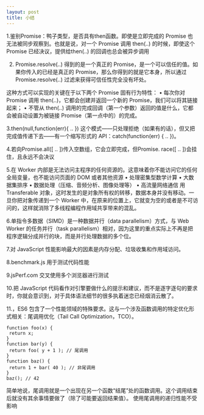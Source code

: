 ```yaml
---
layout: post
title: 小结
---
```


1.鉴别Promise：鸭子类型，是否具有then函数。即使是立即完成的 Promise 也无法被同步观察到。也就是说，对一个 Promise 调用 then(..) 的时候，即使这个 Promise 已经决议，提供给then(..) 的回调也总会被异步调用

2. Promise.resolve(..) 得到的是一个真正的 Promise，是一个可以信任的值。如果你传入的已经是真正的 Promise，那么你得到的就是它本身，所以通过 Promise.resolve(..) 过滤来获得可信任性完全没有坏处。

这种方式可以实现的关键在于以下两个 Promise 固有行为特性：
• 每次你对 Promise 调用 then(..)，它都会创建并返回一个新的 Promise，我们可以将其链接起来；
• 不管从 then(..) 调用的完成回调（第一个参数）返回的值是什么，它都会被自动设置为被链接 Promise（第一点中的）的完成。

3.then(null,function(err){ .. }) 这个模式——只处理拒绝（如果有的话），但又把完成值传递下去——有一个缩写形式的 API：catch(function(err)
{ .. })。

4.若向Promise.all([ .. ])传入空数组，它会立即完成，但Promise. race([ .. ])会挂住，且永远不会决议

5.在 Worker 内部是无法访问主程序的任何资源的。这意味着你不能访问它的任何全局变量，也不能访问页面的 DOM 或者其他资源
• 处理密集型数学计算
• 大数据集排序
• 数据处理（压缩、音频分析、图像处理等）
• 高流量网络通信
用 Transferable 对象，这时发生的是对象所有权的转移，数据本身并没有移动。一旦你把对象传递到一个 Worker 中，在原来的位置上，它就变为空的或者是不可访问的，这样就消除了多线程编程作用域共享带来的混乱。

6.单指令多数据（SIMD）是一种数据并行（data parallelism）方式，与 Web Worker 的任务并行（task parallelism）相对，因为这里的重点实际上不再是把程序逻辑分成并行的块，而是并行处理数据的多个位。

7.对 JavaScript 性能影响最大的因素是内存分配、垃圾收集和作用域访问。

8.benchmark.js 用于测试代码性能

9.jsPerf.com 交叉使用多个浏览器进行测试

10.把 JavaScript 代码看作对引擎要做什么的提示和建议，而不是逐字逐句的要求时，你就会意识到，对于具体语法细节的很多执着迷恋已经烟消云散了。

11.，ES6 包含了一个性能领域的特殊要求。这与一个涉及函数调用的特定优化形式相关：尾调用优化（Tail Call Optimization，TCO）。

~~~
function foo(x) {
 return x;
}
function bar(y) {
 return foo( y + 1 ); // 尾调用
}
function baz() {
 return 1 + bar( 40 ); // 非尾调用
}
baz(); // 42
~~~
简单地说，尾调用就是一个出现在另一个函数“结尾”处的函数调用。这个调用结束后就没有其余事情要做了（除了可能要返回结果值）。
使用尾调用的递归性能不受影响

